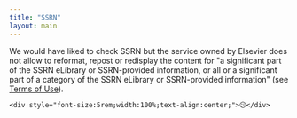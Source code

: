 ```yaml
---
title: "SSRN"
layout: main
---
```


<main class="container fluid">
  <div class="row">
    <div class="col-md-10">
      <div class="bg-light p-4 rounded">
        <p class="lead">
        We would have liked to check SSRN but the service owned by Elsevier does not allow to reformat, repost or redisplay the content for "a significant part of the SSRN eLibrary or SSRN-provided information, or all or a significant part of a category of the SSRN eLibrary or SSRN-provided information" (see <a href="https://www.ssrn.com/index.cfm/en/terms-of-use">Terms of Use</a>). 
        </p>
      </div>
    </div>
  <div class="col-md-2">
    <div class="d-grid p-1 gap-2">
    </div>
  </div>
</div>
<p></p>

<div class="container">

  <div class="row">

    <div style="font-size:5rem;width:100%;text-align:center;">😕</div>

  </div>
  
</div>


</main>

